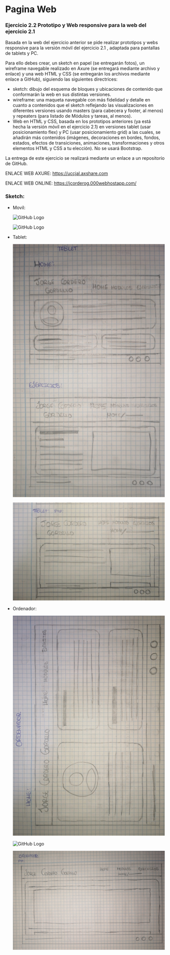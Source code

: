 # Pagina Web

### Ejercicio 2.2 Prototipo y Web responsive para la web del ejercicio 2.1

Basada en la web del ejercicio anterior se pide realizar prototipos y webs responsive para la versión móvil del ejercicio 2.1 , adaptada para pantallas de tablets y PC.

Para ello debes crear, un sketch en papel (se entregarán fotos), un wireframe navegable realizado en Axure (se entregará mediante archivo y enlace) y una web HTML y CSS (se entregarán los archivos mediante enlace a GitHub), siguiendo las siguientes directrices:

* sketch: dibujo del esquema de bloques y ubicaciones de contenido que conformarán la web en sus distintas versiones.
* wireframe: una maqueta navegable con más fidelidad y detalle en cuanto a contenidos que el sketch reflejando las visualizaciones en diferentes versiones usando masters (para cabecera y footer, al menos) y repeaters (para listado de Módulos y tareas, al menos).
* Web en HTML y CSS, basada en los prototipos anteriores (ya está hecha la versión móvil en el ejercicio 2.1) en versiones tablet (usar posicionamiento flex) y PC (usar posicionamiento grid) a las cuales, se añadirán más contenidos (imágenes, decoraciones en bordes, fondos, estados, efectos de transiciones, animaciones, transformaciones y otros elementos HTML y CSS a tu elección). No se usará Bootstrap.

La entrega de este ejercicio se realizará mediante un enlace a un repositorio de GitHub.


ENLACE WEB AXURE: https://uccjal.axshare.com

ENLACE WEB ONLINE: https://jcorderog.000webhostapp.com/

### Sketch: 

* Movil:

	![GitHub Logo](./Sketch/MovileHomeEjericios.jpg)


	![GitHub Logo](./Sketch/MovileFTP.jpg)

* Tablet:

	![GitHub Logo](./Sketch/TabletHomeEjericios.jpg)

	![GitHub Logo](./Sketch/TabletFTP.jpg)

* Ordenador:

	![GitHub Logo](./Sketch/OrdernadorHome.jpg)

	![GitHub Logo](./Sketch/OrdenadorEjericios.jpg)

	![GitHub Logo](./Sketch/OrdenadorFTP.jpg)